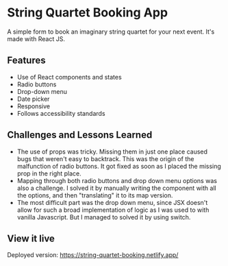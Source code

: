 # String Quartet Booking App

A simple form to book an imaginary string quartet for your next event. It's made with React JS.

## Features

- Use of React components and states
- Radio buttons
- Drop-down menu
- Date picker
- Responsive
- Follows accessibility standards

## Challenges and Lessons Learned

- The use of props was tricky. Missing them in just one place caused bugs that weren't easy to backtrack. This was the origin of the malfunction of radio buttons. It got fixed as soon as I placed the missing prop in the right place.
- Mapping through both radio buttons and drop down menu options was also a challenge. I solved it by manually writing the component with all the options, and then "translating" it to its map version.
- The most difficult part was the drop down menu, since JSX doesn't allow for such a broad implementation of logic as I was used to with vanilla Javascript. But I managed to solved it by using switch.

## View it live

Deployed version: https://string-quartet-booking.netlify.app/
